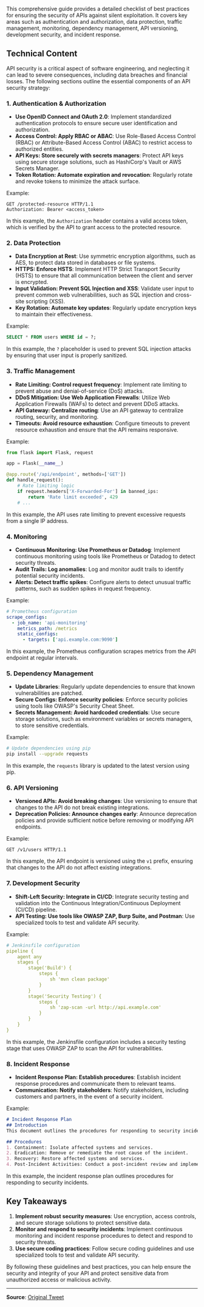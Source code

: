 This comprehensive guide provides a detailed checklist of best practices for ensuring the security of APIs against silent exploitation. It covers key areas such as authentication and authorization, data protection, traffic management, monitoring, dependency management, API versioning, development security, and incident response.

## Technical Content
API security is a critical aspect of software engineering, and neglecting it can lead to severe consequences, including data breaches and financial losses. The following sections outline the essential components of an API security strategy:

### 1. Authentication & Authorization
* **Use OpenID Connect and OAuth 2.0**: Implement standardized authentication protocols to ensure secure user identification and authorization.
* **Access Control: Apply RBAC or ABAC**: Use Role-Based Access Control (RBAC) or Attribute-Based Access Control (ABAC) to restrict access to authorized entities.
* **API Keys: Store securely with secrets managers**: Protect API keys using secure storage solutions, such as HashiCorp's Vault or AWS Secrets Manager.
* **Token Rotation: Automate expiration and revocation**: Regularly rotate and revoke tokens to minimize the attack surface.

Example:
```http
GET /protected-resource HTTP/1.1
Authorization: Bearer <access_token>
```
In this example, the `Authorization` header contains a valid access token, which is verified by the API to grant access to the protected resource.

### 2. Data Protection
* **Data Encryption at Rest**: Use symmetric encryption algorithms, such as AES, to protect data stored in databases or file systems.
* **HTTPS: Enforce HSTS**: Implement HTTP Strict Transport Security (HSTS) to ensure that all communication between the client and server is encrypted.
* **Input Validation: Prevent SQL Injection and XSS**: Validate user input to prevent common web vulnerabilities, such as SQL injection and cross-site scripting (XSS).
* **Key Rotation: Automate key updates**: Regularly update encryption keys to maintain their effectiveness.

Example:
```sql
SELECT * FROM users WHERE id = ?;
```
In this example, the `?` placeholder is used to prevent SQL injection attacks by ensuring that user input is properly sanitized.

### 3. Traffic Management
* **Rate Limiting: Control request frequency**: Implement rate limiting to prevent abuse and denial-of-service (DoS) attacks.
* **DDoS Mitigation: Use Web Application Firewalls**: Utilize Web Application Firewalls (WAFs) to detect and prevent DDoS attacks.
* **API Gateway: Centralize routing**: Use an API gateway to centralize routing, security, and monitoring.
* **Timeouts: Avoid resource exhaustion**: Configure timeouts to prevent resource exhaustion and ensure that the API remains responsive.

Example:
```python
from flask import Flask, request

app = Flask(__name__)

@app.route('/api/endpoint', methods=['GET'])
def handle_request():
    # Rate limiting logic
    if request.headers['X-Forwarded-For'] in banned_ips:
        return 'Rate limit exceeded', 429
    # ...
```
In this example, the API uses rate limiting to prevent excessive requests from a single IP address.

### 4. Monitoring
* **Continuous Monitoring: Use Prometheus or Datadog**: Implement continuous monitoring using tools like Prometheus or Datadog to detect security threats.
* **Audit Trails: Log anomalies**: Log and monitor audit trails to identify potential security incidents.
* **Alerts: Detect traffic spikes**: Configure alerts to detect unusual traffic patterns, such as sudden spikes in request frequency.

Example:
```yml
# Prometheus configuration
scrape_configs:
  - job_name: 'api-monitoring'
    metrics_path: /metrics
    static_configs:
      - targets: ['api.example.com:9090']
```
In this example, the Prometheus configuration scrapes metrics from the API endpoint at regular intervals.

### 5. Dependency Management
* **Update Libraries**: Regularly update dependencies to ensure that known vulnerabilities are patched.
* **Secure Configs: Enforce security policies**: Enforce security policies using tools like OWASP's Security Cheat Sheet.
* **Secrets Management: Avoid hardcoded credentials**: Use secure storage solutions, such as environment variables or secrets managers, to store sensitive credentials.

Example:
```bash
# Update dependencies using pip
pip install --upgrade requests
```
In this example, the `requests` library is updated to the latest version using pip.

### 6. API Versioning
* **Versioned APIs: Avoid breaking changes**: Use versioning to ensure that changes to the API do not break existing integrations.
* **Deprecation Policies: Announce changes early**: Announce deprecation policies and provide sufficient notice before removing or modifying API endpoints.

Example:
```http
GET /v1/users HTTP/1.1
```
In this example, the API endpoint is versioned using the `v1` prefix, ensuring that changes to the API do not affect existing integrations.

### 7. Development Security
* **Shift-Left Security: Integrate in CI/CD**: Integrate security testing and validation into the Continuous Integration/Continuous Deployment (CI/CD) pipeline.
* **API Testing: Use tools like OWASP ZAP, Burp Suite, and Postman**: Use specialized tools to test and validate API security.

Example:
```yml
# Jenkinsfile configuration
pipeline {
    agent any
    stages {
        stage('Build') {
            steps {
                sh 'mvn clean package'
            }
        }
        stage('Security Testing') {
            steps {
                sh 'zap-scan -url http://api.example.com'
            }
        }
    }
}
```
In this example, the Jenkinsfile configuration includes a security testing stage that uses OWASP ZAP to scan the API for vulnerabilities.

### 8. Incident Response
* **Incident Response Plan: Establish procedures**: Establish incident response procedures and communicate them to relevant teams.
* **Communication: Notify stakeholders**: Notify stakeholders, including customers and partners, in the event of a security incident.

Example:
```markdown
# Incident Response Plan
## Introduction
This document outlines the procedures for responding to security incidents.

## Procedures
1. Containment: Isolate affected systems and services.
2. Eradication: Remove or remediate the root cause of the incident.
3. Recovery: Restore affected systems and services.
4. Post-Incident Activities: Conduct a post-incident review and implement lessons learned.
```
In this example, the incident response plan outlines procedures for responding to security incidents.

## Key Takeaways

1. **Implement robust security measures**: Use encryption, access controls, and secure storage solutions to protect sensitive data.
2. **Monitor and respond to security incidents**: Implement continuous monitoring and incident response procedures to detect and respond to security threats.
3. **Use secure coding practices**: Follow secure coding guidelines and use specialized tools to test and validate API security.

By following these guidelines and best practices, you can help ensure the security and integrity of your API and protect sensitive data from unauthorized access or malicious activity.

---
**Source**: [Original Tweet](https://twitter.com/i/web/status/1872396449209553107)